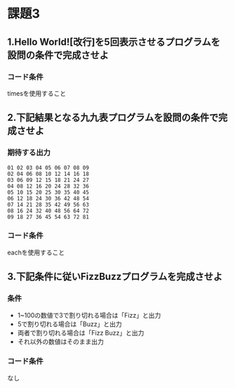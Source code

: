 # 課題3

## 1.Hello World![改行]を5回表示させるプログラムを設問の条件で完成させよ

### コード条件
timesを使用すること

## 2.下記結果となる九九表プログラムを設問の条件で完成させよ

### 期待する出力

```
01 02 03 04 05 06 07 08 09 
02 04 06 08 10 12 14 16 18 
03 06 09 12 15 18 21 24 27 
04 08 12 16 20 24 28 32 36 
05 10 15 20 25 30 35 40 45 
06 12 18 24 30 36 42 48 54 
07 14 21 28 35 42 49 56 63 
08 16 24 32 40 48 56 64 72 
09 18 27 36 45 54 63 72 81
```

### コード条件
eachを使用すること

## 3.下記条件に従いFizzBuzzプログラムを完成させよ

### 条件
- 1~100の数値で3で割り切れる場合は「Fizz」と出力
- 5で割り切れる場合は「Buzz」と出力
- 両者で割り切れる場合は「Fizz Buzz」と出力
- それ以外の数値はそのまま出力

### コード条件
なし

